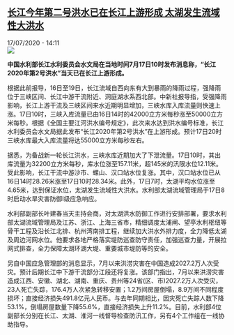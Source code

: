 <!--1595004975000-->
[长江今年第二号洪水已在长江上游形成 太湖发生流域性大洪水](http://www.rfi.fr//cn/%E4%B8%AD%E5%9B%BD/20200717-%E9%95%BF%E6%B1%9F%E4%BB%8A%E5%B9%B4%E7%AC%AC%E4%BA%8C%E5%8F%B7%E6%B4%AA%E6%B0%B4%E5%B7%B2%E5%9C%A8%E9%95%BF%E6%B1%9F%E4%B8%8A%E6%B8%B8%E5%BD%A2%E6%88%90-%E5%A4%AA%E6%B9%96%E5%8F%91%E7%94%9F%E6%B5%81%E5%9F%9F%E6%80%A7%E5%A4%A7%E6%B4%AA%E6%B0%B4)
------

<div>17/07/2020 - 14:11</div><img src="https://s.rfi.fr/media/display/bd90ddea-c825-11ea-835f-005056bff430/w:310/p:16x9/2020-07-17T095318Z_1687125614_RC2XUH9SYCWZ_RTRMADP_3_CHINA-WEATHER-FLOODS.JPG"><p><strong>中国水利部长江水利委员会水文局在当地时间7月17日10时发布消息称，“长江2020年第2号洪水”当天已在长江上游形成。</strong></p><div class="t-content__body u-clearfix"><div class="m-interstitial"></div><p>根据此前报导，16日至19日，长江流域自西向东有大到暴雨的降雨过程，强降雨位于三峡区间、长江中游干流附近、洞庭湖水系西北部。中新社报导指，受强降雨影响，长江上游干流及三峡区间来水近期明显增加，三峡水库入库流量则快速上涨。17日10时，三峡入库流量已由16日14时的42000立方米每秒涨至50000立方米每秒。根据《全国主要江河洪水编号规定》，此次来水达到洪水编号标准，长江水利委员会水文局据此发布“长江2020年第2号洪水”在上游形成。预计17日20时三峡水库最大入库流量将达55000立方米每秒左右。</p><p>据悉，为备战新一轮长江洪水，三峡水库近期加大了下泄流量。17日10时，其出库流量为32200立方米每秒，库水位涨至157.11米，超145米的汛限水位12.11米。受此影响，长江干流中游沙市、螺山、汉口站水位复涨。其中，汉口站水位已从16日14时28.26米涨至17日10时28.34米。此外，17日7时，太湖平均水位涨至4.65米，达到保证水位，太湖发生流域性大洪水。水利部太湖流域管理局于17日8时启动水旱灾害防御Ⅰ级应急响应。</p><p>水利部副部长叶建春当天主持会商，对太湖洪水防御工作进行安排部署，要求水利部太湖流域管理局及江苏、浙江、上海三省市，精细调度太浦闸、望亭水利枢纽等骨干工程及沿长江北排、杭州湾南排工程，继续加大洪水外排力度，全力降低太湖及周边河网水位。他要求各地严格落实堤防巡查防守责任，加强巡查力量，开展拉网式排查，全力保障太湖环湖大堤、重要城市堤防等的安全。</p><p>另自中国应急管理部的消息显示，7月以来洪涝灾害在中国造成2027.2万人次受灾。预计后期长江中下游干流部分江段还将复涨。该部门指出，7月以来洪涝灾害造成江西、安徽、湖北、湖南、重庆、贵州等24省(区、市)2027.2万人次受灾，23人死亡失踪，176.4万人次紧急转移安置；1.2万间房屋倒塌，8.9万间不同程度损坏；直接经济损失491.8亿元人民币。与去年同期相比，因灾死亡失踪人数下降53.1%，倒塌房屋数量下降55.6%，直接经济损失上升11.2%。目前，水利部4位副部长分别在长江、太湖、淮河一线督导检查防汛工作，另有4个工作组在一线协助指导。</p><p> </p><div class="o-self-promo o-self-promo--nl o-self-promo--hidden" data-selfpromo-newsletter></div><div class="o-self-promo o-self-promo--app o-self-promo--hidden" data-selfpromo-app></div></div>
